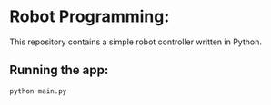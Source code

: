 # Robot Programming:

This repository contains a simple robot controller written in Python.

## Running the app:
```bash
python main.py
```